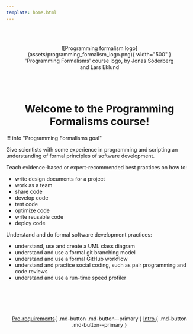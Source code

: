 ```yaml
---
template: home.html
---
```


<center>

<br/><br/>

<figure markdown="span">
  ![Programming formalism logo](assets/programming_formalism_logo.png){ width="500" }
  <figcaption>'Programming Formalisms' course logo, by Jonas Söderberg and Lars Eklund</figcaption>
</figure>


<br/><br/>


# Welcome to the Programming Formalisms course!
    
</center>

!!! info "Programming Formalisms goal"
    
Give scientists with some experience in programming and scripting
an understanding of formal principles of software development.

Teach evidence-based or expert-recommended best practices on how to:

- write design documents for a project
- work as a team
- share code
- develop code
- test code
- optimize code
- write reusable code
- deploy code

Understand and do formal software development practices:

- understand, use and create a UML class diagram
- understand and use a formal git branching model
- understand and use a formal GitHub workflow
- understand and practice social coding, such as pair programming and code reviews
- understand and use a run-time speed profiler

<center>
<br>
    
<br/><br/>

[Pre-requirements](prereqs.md){ .md-button .md-button--primary }
[Intro ](intro.md){ .md-button .md-button--primary }

<br/><br/>


</center>
